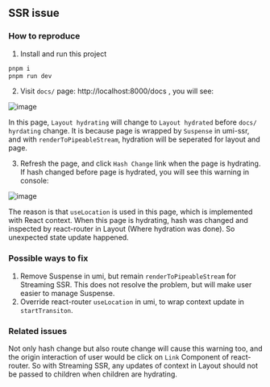 ## SSR issue

### How to reproduce

1. Install and run this project

```bash
pnpm i
pnpm run dev
```

2. Visit `docs/` page: http://localhost:8000/docs , you will see:

![image](https://user-images.githubusercontent.com/27722486/231645974-dbbca469-09e3-4649-90f0-de414b8a3d20.png)

In this page, `Layout hydrating` will change to `Layout hydrated` before `docs/ hyrdating` change. It is because page is wrapped by `Suspense` in umi-ssr, and with `renderToPipeableStream`, hydration will be seperated for layout and page.

3. Refresh the page, and click `Hash Change` link when the page is hydrating.
If hash changed before page is hydrated, you will see this warning in console:

![image](https://user-images.githubusercontent.com/27722486/231647420-836a8bce-e842-4582-87a3-1b90f0cac44b.png)

The reason is that `useLocation` is used in this page, which is implemented with React context. When this page is hydrating, hash was changed and inspected by react-router in Layout (Where hydration was done). So unexpected state update happened.

### Possible ways to fix

1. Remove Suspense in umi, but remain `renderToPipeableStream` for Streaming SSR. 
This does not resolve the problem, but will make user easier to manage Suspense. 
2. Override react-router `useLocation` in umi, to wrap context update in `startTransiton`.

### Related issues

Not only hash change but also route change will cause this warning too, and the origin interaction of user would be click on `Link` Component of react-router.
So with Streaming SSR, any updates of context in Layout should not be passed to children when children are hydrating.
